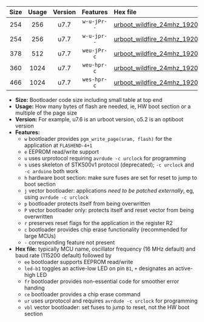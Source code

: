 |Size|Usage|Version|Features|Hex file|
|:-:|:-:|:-:|:-:|:--|
|254|256|u7.7|`w-u-jPr--`|[urboot_wildfire_24mhz_19200bps_led+b5_ur_vbl.hex](https://raw.githubusercontent.com/stefanrueger/urboot.hex/main/boards/wildfire/fcpu_24mhz/19200_bps/urboot_wildfire_24mhz_19200bps_led+b5_ur_vbl.hex)|
|254|256|u7.7|`w-u-jpr--`|[urboot_wildfire_24mhz_19200bps_led+b5_fr_ur_vbl.hex](https://raw.githubusercontent.com/stefanrueger/urboot.hex/main/boards/wildfire/fcpu_24mhz/19200_bps/urboot_wildfire_24mhz_19200bps_led+b5_fr_ur_vbl.hex)|
|378|512|u7.7|`weu-jPr-c`|[urboot_wildfire_24mhz_19200bps_ee_led+b5_fr_ce_ur_vbl.hex](https://raw.githubusercontent.com/stefanrueger/urboot.hex/main/boards/wildfire/fcpu_24mhz/19200_bps/urboot_wildfire_24mhz_19200bps_ee_led+b5_fr_ce_ur_vbl.hex)|
|360|1024|u7.7|`weu-hpr-c`|[urboot_wildfire_24mhz_19200bps_ee_led+b5_fr_ce_ur.hex](https://raw.githubusercontent.com/stefanrueger/urboot.hex/main/boards/wildfire/fcpu_24mhz/19200_bps/urboot_wildfire_24mhz_19200bps_ee_led+b5_fr_ce_ur.hex)|
|466|1024|u7.7|`wes-hpr-c`|[urboot_wildfire_24mhz_19200bps_ee_led+b5_fr_ce.hex](https://raw.githubusercontent.com/stefanrueger/urboot.hex/main/boards/wildfire/fcpu_24mhz/19200_bps/urboot_wildfire_24mhz_19200bps_ee_led+b5_fr_ce.hex)|

- **Size:** Bootloader code size including small table at top end
- **Usage:** How many bytes of flash are needed, ie, HW boot section or a multiple of the page size
- **Version:** For example, u7.6 is an urboot version, o5.2 is an optiboot version
- **Features:**
  + `w` bootloader provides `pgm_write_page(sram, flash)` for the application at `FLASHEND-4+1`
  + `e` EEPROM read/write support
  + `u` uses urprotocol requiring `avrdude -c urclock` for programming
  + `s` uses skeleton of STK500v1 protocol (deprecated); `-c urclock` and `-c arduino` both work
  + `h` hardware boot section: make sure fuses are set for reset to jump to boot section
  + `j` vector bootloader: applications *need to be patched externally*, eg, using `avrdude -c urclock`
  + `p` bootloader protects itself from being overwritten
  + `P` vector bootloader only: protects itself and reset vector from being overwritten
  + `r` preserves reset flags for the application in the register R2
  + `c` bootloader provides chip erase functionality (recommended for large MCUs)
  + `-` corresponding feature not present
- **Hex file:** typically MCU name, oscillator frequency (16 MHz default) and baud rate (115200 default) followed by
  + `ee` bootloader supports EEPROM read/write
  + `led-b1` toggles an active-low LED on pin `B1`, `+` designates an active-high LED
  + `fr` bootloader provides non-essential code for smoother error handing
  + `ce` bootloader provides a chip erase command
  + `ur` uses urprotocol and requires `avrdude -c urclock` for programming
  + `vbl` vector bootloader: set fuses to jump to reset, not the HW boot section

